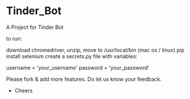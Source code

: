 # Tinder_Bot
A Project for Tinder Bot

to run:

download chromedriver, unzip, move to /usr/local/bin (mac os / linux)
pip install selenium
create a secrets.py file with variables:

 username = 'your_username'
 password = 'your_password'
 
 Please fork & add more features.
 Do let us know your feedback.
 
 - Cheers

